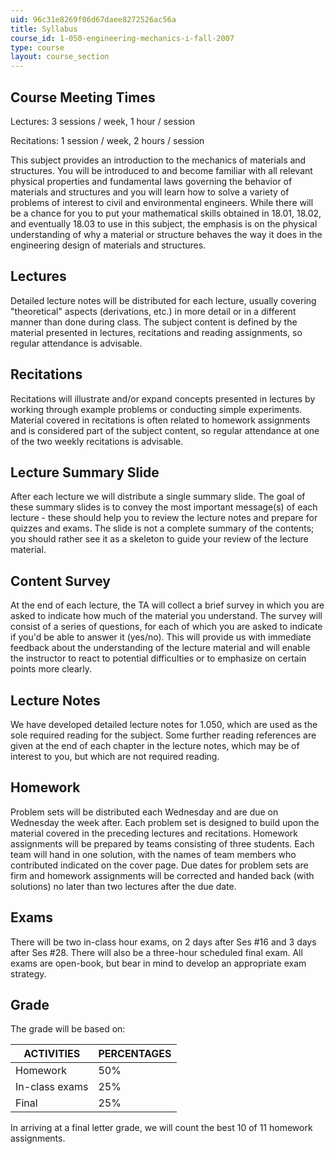 ```yaml
---
uid: 96c31e8269f06d67daee8272526ac56a
title: Syllabus
course_id: 1-050-engineering-mechanics-i-fall-2007
type: course
layout: course_section
---
```


Course Meeting Times
--------------------

Lectures: 3 sessions / week, 1 hour / session

Recitations: 1 session / week, 2 hours / session

This subject provides an introduction to the mechanics of materials and structures. You will be introduced to and become familiar with all relevant physical properties and fundamental laws governing the behavior of materials and structures and you will learn how to solve a variety of problems of interest to civil and environmental engineers. While there will be a chance for you to put your mathematical skills obtained in 18.01, 18.02, and eventually 18.03 to use in this subject, the emphasis is on the physical understanding of why a material or structure behaves the way it does in the engineering design of materials and structures.

Lectures
--------

Detailed lecture notes will be distributed for each lecture, usually covering "theoretical" aspects (derivations, etc.) in more detail or in a different manner than done during class. The subject content is defined by the material presented in lectures, recitations and reading assignments, so regular attendance is advisable.

Recitations
-----------

Recitations will illustrate and/or expand concepts presented in lectures by working through example problems or conducting simple experiments. Material covered in recitations is often related to homework assignments and is considered part of the subject content, so regular attendance at one of the two weekly recitations is advisable.

Lecture Summary Slide
---------------------

After each lecture we will distribute a single summary slide. The goal of these summary slides is to convey the most important message(s) of each lecture - these should help you to review the lecture notes and prepare for quizzes and exams. The slide is not a complete summary of the contents; you should rather see it as a skeleton to guide your review of the lecture material.

Content Survey
--------------

At the end of each lecture, the TA will collect a brief survey in which you are asked to indicate how much of the material you understand. The survey will consist of a series of questions, for each of which you are asked to indicate if you'd be able to answer it (yes/no). This will provide us with immediate feedback about the understanding of the lecture material and will enable the instructor to react to potential difficulties or to emphasize on certain points more clearly.

Lecture Notes
-------------

We have developed detailed lecture notes for 1.050, which are used as the sole required reading for the subject. Some further reading references are given at the end of each chapter in the lecture notes, which may be of interest to you, but which are not required reading.

Homework
--------

Problem sets will be distributed each Wednesday and are due on Wednesday the week after. Each problem set is designed to build upon the material covered in the preceding lectures and recitations. Homework assignments will be prepared by teams consisting of three students. Each team will hand in one solution, with the names of team members who contributed indicated on the cover page. Due dates for problem sets are firm and homework assignments will be corrected and handed back (with solutions) no later than two lectures after the due date.

Exams
-----

There will be two in-class hour exams, on 2 days after Ses #16 and 3 days after Ses #28. There will also be a three-hour scheduled final exam. All exams are open-book, but bear in mind to develop an appropriate exam strategy.

Grade
-----

The grade will be based on:

| ACTIVITIES | PERCENTAGES |
| --- | --- |
| Homework | 50% |
| In-class exams | 25% |
| Final | 25% 

  

In arriving at a final letter grade, we will count the best 10 of 11 homework assignments.